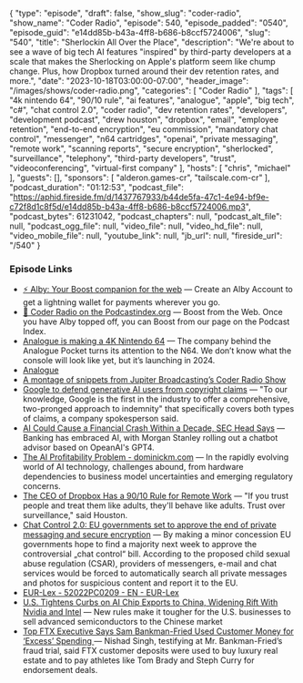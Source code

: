 {
  "type": "episode",
  "draft": false,
  "show_slug": "coder-radio",
  "show_name": "Coder Radio",
  "episode": 540,
  "episode_padded": "0540",
  "episode_guid": "e14dd85b-b43a-4ff8-b686-b8ccf5724006",
  "slug": "540",
  "title": "Sherlockin All Over the Place",
  "description": "We're about to see a wave of big tech AI features \"inspired\" by third-party developers at a scale that makes the Sherlocking on Apple's platform seem like chump change. Plus, how Dropbox turned around their dev retention rates, and more.",
  "date": "2023-10-18T03:00:00-07:00",
  "header_image": "/images/shows/coder-radio.png",
  "categories": [
    "Coder Radio"
  ],
  "tags": [
    "4k nintendo 64",
    "90/10 rule",
    "ai features",
    "analogue",
    "apple",
    "big tech",
    "c#",
    "chat control 2.0",
    "coder radio",
    "dev retention rates",
    "developers",
    "development podcast",
    "drew houston",
    "dropbox",
    "email",
    "employee retention",
    "end-to-end encryption",
    "eu commission",
    "mandatory chat control",
    "messenger",
    "n64 cartridges",
    "openai",
    "private messaging",
    "remote work",
    "scanning reports",
    "secure encryption",
    "sherlocked",
    "surveillance",
    "telephony",
    "third-party developers",
    "trust",
    "videoconferencing",
    "virtual-first company"
  ],
  "hosts": [
    "chris",
    "michael"
  ],
  "guests": [],
  "sponsors": [
    "alderon.games-cr",
    "tailscale.com-cr"
  ],
  "podcast_duration": "01:12:53",
  "podcast_file": "https://aphid.fireside.fm/d/1437767933/b44de5fa-47c1-4e94-bf9e-c72f8d1c8f5d/e14dd85b-b43a-4ff8-b686-b8ccf5724006.mp3",
  "podcast_bytes": 61231042,
  "podcast_chapters": null,
  "podcast_alt_file": null,
  "podcast_ogg_file": null,
  "video_file": null,
  "video_hd_file": null,
  "video_mobile_file": null,
  "youtube_link": null,
  "jb_url": null,
  "fireside_url": "/540"
}


### Episode Links

  * [⚡ Alby: Your Boost companion for the web](https://getalby.com/ "⚡ Alby: Your Boost companion for the web") — Create an Alby Account to get a lightning wallet for payments wherever you go. 
  * [🎉 Coder Radio on the Podcastindex.org](https://podcastindex.org/podcast/487548 "🎉 Coder Radio on the Podcastindex.org") — Boost from the Web. Once you have Alby topped off, you can Boost from our page on the Podcast Index.
  * [Analogue is making a 4K Nintendo 64](https://www.theverge.com/2023/10/16/23915941/analogue-3d-nintendo-64 "Analogue is making a 4K Nintendo 64") — The company behind the Analogue Pocket turns its attention to the N64. We don’t know what the console will look like yet, but it’s launching in 2024.
  * [Analogue](https://www.analogue.co/ "Analogue")
  * [A montage of snippets from Jupiter Broadcasting’s Coder Radio Show](https://gigatexal.blog/pages/coder/coder.html "A montage of snippets from Jupiter Broadcasting’s Coder Radio Show")
  * [Google to defend generative AI users from copyright claims](https://www.reuters.com/technology/google-defend-generative-ai-users-copyright-claims-2023-10-12/ "Google to defend generative AI users from copyright claims") — "To our knowledge, Google is the first in the industry to offer a comprehensive, two-pronged approach to indemnity" that specifically covers both types of claims, a company spokesperson said.
  * [AI Could Cause a Financial Crash Within a Decade, SEC Head Says](https://markets.businessinsider.com/news/stocks/ai-could-cause-financial-crash-within-decade-sec-head-says-2023-10 "AI Could Cause a Financial Crash Within a Decade, SEC Head Says") — Banking has embraced AI, with Morgan Stanley rolling out a chatbot advisor based on OpeanAI's GPT4. 
  * [The AI Profitability Problem - dominickm.com](https://dominickm.com/the-ai-profitability-problem/ "The AI Profitability Problem - dominickm.com") — In the rapidly evolving world of AI technology, challenges abound, from hardware dependencies to business model uncertainties and emerging regulatory concerns. 
  * [The CEO of Dropbox Has a 90/10 Rule for Remote Work](https://www.businessinsider.com/remote-work-return-to-office-dropbox-ceo-90-10-rule-2023-10 "The CEO of Dropbox Has a 90/10 Rule for Remote Work") — "If you trust people and treat them like adults, they'll behave like adults. Trust over surveillance," said Houston.
  * [Chat Control 2.0: EU governments set to approve the end of private messaging and secure encryption](https://www.patrick-breyer.de/en/chat-control-2-0-eu-governments-set-to-approve-the-end-of-private-messaging-and-secure-encryption/ "Chat Control 2.0: EU governments set to approve the end of private messaging and secure encryption") — By making a minor concession EU governments hope to find a majority next week to approve the controversial „chat control“ bill. According to the proposed child sexual abuse regulation (CSAR), providers of messengers, e-mail and chat services would be forced to automatically search all private messages and photos for suspicious content and report it to the EU.
  * [EUR-Lex - 52022PC0209 - EN - EUR-Lex](https://eur-lex.europa.eu/legal-content/EN/TXT/?uri=COM%3A2022%3A209%3AFIN&qid=1652451192472 "EUR-Lex - 52022PC0209 - EN - EUR-Lex")
  * [U.S. Tightens Curbs on AI Chip Exports to China, Widening Rift With Nvidia and Intel](https://www.wsj.com/tech/u-s-tightens-curbs-on-ai-chip-exports-to-china-widening-rift-with-u-s-businesses-3b9983df "U.S. Tightens Curbs on AI Chip Exports to China, Widening Rift With Nvidia and Intel") — New rules make it tougher for the U.S. businesses to sell advanced semiconductors to the Chinese market
  * [Top FTX Executive Says Sam Bankman-Fried Used Customer Money for ‘Excess’ Spending ](https://www.nytimes.com/2023/10/16/technology/ftx-executive-trial-sam-bankman-fried-excess-spending.html "Top FTX Executive Says Sam Bankman-Fried Used Customer Money for ‘Excess’ Spending ") — Nishad Singh, testifying at Mr. Bankman-Fried’s fraud trial, said FTX customer deposits were used to buy luxury real estate and to pay athletes like Tom Brady and Steph Curry for endorsement deals.


